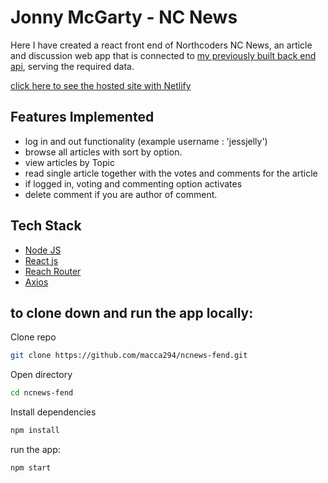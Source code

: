# Jonny McGarty - NC News


Here I have created a react front end of Northcoders NC News, an article and discussion web app that is connected to [my previously built back end api](https://github.com/macca294/ncnews.git), serving the required data.




[click here to see the hosted site with Netlify]( link )

## Features Implemented

- log in and out functionality (example username : 'jessjelly')
- browse all articles with sort by option.
- view articles by Topic
- read single article together with the votes and comments for the article
- if logged in, voting and commenting option activates
- delete comment if you are author of comment.

## Tech Stack



- [Node JS ](https://nodejs.org)
- [React js](https://reactjs.org/)
- [Reach Router](https://reach.tech/router)
- [Axios](https://github.com/axios/axios)


## to clone down and run the app locally:


Clone repo

```bash
git clone https://github.com/macca294/ncnews-fend.git
```

Open directory

```bash
cd ncnews-fend
```

Install dependencies

```bash
npm install
```

 run the app:

```bash
npm start